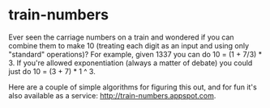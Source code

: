 # train-numbers
Ever seen the carriage numbers on a train and wondered if you can combine them to make 10 (treating
each digit as an input and using only "standard" operations)? For example, given 1337 you can do
10 = (1 + 7/3) * 3. If you're allowed exponentiation (always a matter of debate) you could just do
10 = (3 + 7) * 1 ^ 3.

Here are a couple of simple algorithms
for figuring this out, and for fun it's also available as a service: http://train-numbers.appspot.com.

